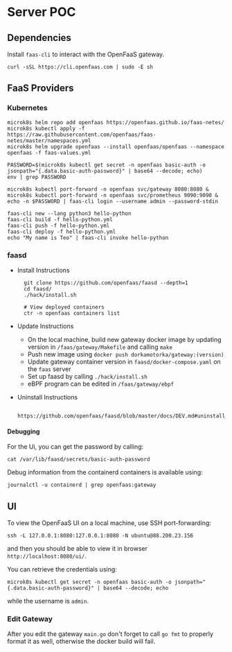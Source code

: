 # Server POC

## Dependencies

Install `faas-cli` to interact with the OpenFaaS gateway.

	curl -sSL https://cli.openfaas.com | sudo -E sh	

## FaaS Providers

### Kubernetes

	microk8s helm repo add openfaas https://openfaas.github.io/faas-netes/
	microk8s kubectl apply -f https://raw.githubusercontent.com/openfaas/faas-netes/master/namespaces.yml
	microk8s helm upgrade openfaas --install openfaas/openfaas --namespace openfaas -f faas-values.yml

	PASSWORD=$(microk8s kubectl get secret -n openfaas basic-auth -o jsonpath="{.data.basic-auth-password}" | base64 --decode; echo)
	env | grep PASSWORD

	microk8s kubectl port-forward -n openfaas svc/gateway 8080:8080 &
	microk8s kubectl port-forward -n openfaas svc/prometheus 9090:9090 &
	echo -n $PASSWORD | faas-cli login --username admin --password-stdin

	faas-cli new --lang python3 hello-python
	faas-cli build -f hello-python.yml
	faas-cli push -f hello-python.yml
	faas-cli deploy -f hello-python.yml
	echo "My name is Teo" | faas-cli invoke hello-python

### faasd

- Install Instructions

		git clone https://github.com/openfaas/faasd --depth=1
		cd faasd/
		./hack/install.sh

		# View deployed containers
		ctr -n openfaas containers list

- Update Instructions

	- On the local machine, build new gateway docker image by updating version in `/faas/gateway/Makefile` and calling `make`
   	- Push new image using `docker push dorkamotorka/gateway:(version)`
	- Update gateway container version in `faasd/docker-compose.yaml` on the `faas` server
   	- Set up faasd by calling `./hack/install.sh`
   	- eBPF program can be edited in `/faas/gateway/ebpf`

- Uninstall Instructions

		https://github.com/openfaas/faasd/blob/master/docs/DEV.md#uninstall

#### Debugging 

For the Ui, you can get the password by calling:

	cat /var/lib/faasd/secrets/basic-auth-password

Debug information from the containerd containers is available using:

	journalctl -u containerd | grep openfaas:gateway

## UI 

To view the OpenFaaS UI on a local machine, use SSH port-forwarding:

	ssh -L 127.0.0.1:8080:127.0.0.1:8080 -N ubuntu@88.200.23.156

and then you should be able to view it in browser `http://localhost:8080/ui/`.

You can retrieve the credentials using:

	microk8s kubectl get secret -n openfaas basic-auth -o jsonpath="{.data.basic-auth-password}" | base64 --decode; echo

while the username is `admin`. 

### Edit Gateway

After you edit the gateway `main.go` don't forget to call `go fmt` to properly format it as well, otherwise the docker build will fail.
